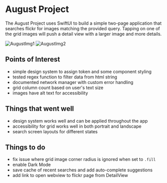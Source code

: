 # August Project

The August Project uses SwiftUI to build a simple two-page application that searches flickr for images matching the provided query. Tapping on one of the grid images will push a detail view with a larger image and more details.

![AugustImg1](https://github.com/user-attachments/assets/4347bf26-ee50-4871-96dc-92827b976eae)
![AugustImg2](https://github.com/user-attachments/assets/c537c8c4-76e0-474b-a8f1-8ba5b59a0ab1)

## Points of Interest

- simple design system to assign token and some component styling
- tested regex function to filter data from html string
- documented network manager with custom error handling
- grid column count based on user's text size
- images have alt text for accessibility

## Things that went well

- design system works well and can be applied throughout the app
- accessibility for grid works well in both portrait and landscape
- search screen layouts for different states

## Things to do

- fix issue where grid image corner radius is ignored when set to `.fill`
- enable Dark Mode
- save cache of recent searches and add auto-complete suggestions
- add link to open webview to flickr page from DetailView
